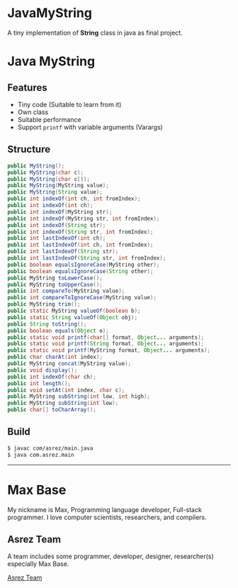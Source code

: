 # JavaMyString

A tiny implementation of **String** class in java as final project.

# Java MyString

## Features

- Tiny code (Suitable to learn from it)
- Own class
- Suitable performance
- Support `printf` with variable arguments (Varargs)

## Structure

```java
public MyString();
public MyString(char c);
public MyString(char c[]);
public MyString(MyString value);
public MyString(String value);
public int indexOf(int ch, int fromIndex);
public int indexOf(int ch);
public int indexOf(MyString str);
public int indexOf(MyString str, int fromIndex);
public int indexOf(String str);
public int indexOf(String str, int fromIndex);
public int lastIndexOf(int ch);
public int lastIndexOf(int ch, int fromIndex);
public int lastIndexOf(String str);
public int lastIndexOf(String str, int fromIndex);
public boolean equalsIgnoreCase(MyString other);
public boolean equalsIgnoreCase(String other);
public MyString toLowerCase();
public MyString toUpperCase();
public int compareTo(MyString value);
public int compareToIgnoreCase(MyString value);
public MyString trim();
public static MyString valueOf(boolean b);
public static String valueOf(Object obj);
public String toString();
public boolean equals(Object o);
public static void printf(char[] format, Object... arguments);
public static void printf(String format, Object... arguments);
public static void printf(MyString format, Object... arguments);
public char charAt(int index);
public MyString concat(MyString value);
public void display();
public int indexOf(char ch);
public int length();
public void setAt(int index, char c);
public MyString subString(int low, int high);
public MyString subString(int low);
public char[] toCharArray();
```

## Build

```bash
$ javac com/asrez/main.java
$ java com.asrez.main
```

---------

# Max Base

My nickname is Max, Programming language developer, Full-stack programmer. I love computer scientists, researchers, and compilers.

## Asrez Team

A team includes some programmer, developer, designer, researcher(s) especially Max Base.

[Asrez Team](https://www.asrez.com/)
